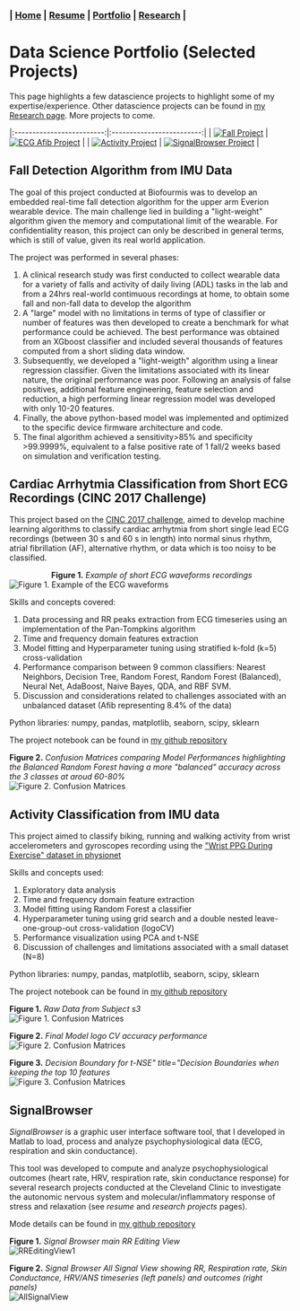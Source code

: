 ### **| [Home](./README.md)  |  [Resume](./resume.md)     |  [Portfolio](./portfolio.md)  |  [Research](./research.md)  |** 

# Data Science Portfolio (Selected Projects)

This page highlights a few datascience projects to highlight some of my expertise/experience. Other datascience projects can be found in [my Research page](./research.md). More projects to come.

|:-------------------------:|:-------------------------:|
| [![Fall Project](/images/Portfolio_Fall_small.jpg?h=300&w=300)](https://didierall.github.io/portfolio.html#Fall-Detection-Algorithm-from-IMU-Data)          |        [![ECG Afib Project](/images/Portfolio_ECG_small.jpg?h=300&w=300)](https://didierall.github.io/portfolio.html#atrial-fibrillation-classification-from-short-ecg-recordings-cinc-2017-challenge)   |
| [![Activity Project](/images/Portfolio_Activity_small.jpg?h=300&w=300)](https://didierall.github.io/portfolio.html#activity-classification-from-IMU-data)          |        [![SignalBrowser Project](/images/Portfolio_SignalBrowser_small2.jpg?h=300&w=300)](https://didierall.github.io/portfolio.html#signalbrowser)   |

<!-- Commenting this: 
|:-------------------------:|:-------------------------:|
|        [<figure><img width="300" alt="Fall detection" src="/images/Portfolio_Fall_small.JPG"></figure>](https://didierall.github.io/portfolio.html#Fall-Detection-Algorithm-from-IMU-Data)    |    [<img width="300" alt="Afib detection" src="/images/Portfolio_ECG_small.JPG">] (https://didierall.github.io/portfolio.html#atrial-fibrillation-classification-from-short-ecg-recordings-cinc-2017-challenge)     |
|        [<img width="300" alt="Activity Classification" src="/images/Portfolio_Activity_small.JPG">](https://didierall.github.io/portfolio.html#activity-classification-from-IMU-data)    |      [<img width="300" alt="Signal Browser" src="/images/Portfolio_SignalBrowser_small2.JPG">](https://didierall.github.io/portfolio.html#signalbrowser)    |
-->

## Fall Detection Algorithm from IMU Data
The goal of this project conducted at Biofourmis was to develop an embedded real-time fall detection algorithm for the upper arm Everion wearable device. The main challenge lied in building a "light-weight" algorithm given the memory and computational limit of the wearable. For confidentiality reason, this project can only be described in general terms, which is still of value, given its real world application. 

The project was performed in several phases:
1. A clinical research study was first conducted to collect wearable data for a variety of falls and activity of daily living (ADL) tasks in the lab and from a 24hrs real-world contimuous recordings at home, to obtain some fall and non-fall data to develop the algorithm
2. A "large" model  with no limitations in terms of type of classifier or number of features was then developed to create a benchmark for what performance could be achieved. The best performance was obtained from an XGboost classifier and included several thousands of features computed from a short sliding data window.
3. Subsequently, we developed a "light-weigth" algorithm using a linear regression classifier. Given the limitations associated with its linear nature, the original performance was poor. Following an analysis of false positives, additional feature engineering, feature selection and reduction, a high performing linear regression model was developed with only 10-20 features.
4. Finally, the above python-based model was implemented and optimized to the specific device firmware architecture and code.
5. The final algorithm achieved a sensitivity>85% and specificity >99.9999%, equivalent to a false positive rate of 1 fall/2 weeks based on simulation and verification testing.

## Cardiac Arrhytmia Classification from Short ECG Recordings (CINC 2017 Challenge)

This project based on the [CINC 2017 challenge](https://physionet.org/content/challenge-2017/1.0.0), aimed to develop machine learning algorithms to classify cardiac arrhytmia from short single lead ECG recordings (between 30 s and 60 s in length) into normal sinus rhythm, atrial fibrillation (AF), alternative rhythm, or data which is too noisy to be classified. 

&nbsp;&nbsp;&nbsp;&nbsp;&nbsp;&nbsp;&nbsp;&nbsp;&nbsp;&nbsp;&nbsp;&nbsp;&nbsp;&nbsp;&nbsp;&nbsp;&nbsp;&nbsp;
**Figure 1.** _Example of short ECG waveforms recordings_ <br /> 
![Figure 1. Example of the ECG waveforms](/images/example_waveforms.svg) 

<!-- Commenting this: 
<figure>
  <img src="/images/example_waveforms.svg" alt="Trulli" style="width:100%">
  <figcaption>Figure 1. Example of short ECG waveforms recordings.</figcaption>
</figure>
-->

Skills and concepts covered:
1. Data processing and RR peaks extraction from ECG timeseries using an implementation of the Pan-Tompkins algorithm
2. Time and frequency domain features extraction 
3. Model fitting and Hyperparameter tuning using stratified k-fold (k=5) cross-validation
4. Performance comparison between 9 common classifiers: Nearest Neighbors, Decision Tree, Random Forest, Random Forest (Balanced), Neural Net, AdaBoost, Naive Bayes, QDA, and RBF SVM.
5. Discussion and considerations related to challenges associated with an unbalanced dataset (Afib representing 8.4% of the data)

Python libraries: numpy, pandas, matplotlib, seaborn, scipy, sklearn 

The project notebook can be found in [my github repository](https://github.com/DidierAll/ShortECG_AF-Classification_CINC2017/blob/main/AF_Classification.ipynb)

**Figure 2.** _Confusion Matrices comparing Model Performances highlighting the Balanced Random Forest having a more "balanced" accuracy across the 3 classes at aroud 60-80%_ <br />
![Figure 2. Confusion Matrices](/images/CINC2017_ConfusionMatrices.png)  


##  Activity Classification from IMU data 
This project aimed to classify biking, running and walking activity from wrist accelerometers and gyroscopes recording using the ["Wrist PPG During Exercise" dataset in physionet](https://physionet.org/content/wrist/1.0.0/)

Skills and concepts used:
1. Exploratory data analysis
2. Time and frequency domain feature extraction 
3. Model fitting using Random Forest a classifier
4. Hyperparameter tuning using grid search and a double nested leave-one-group-out cross-validation (logoCV)
5. Performance visualization using PCA and t-NSE 
6. Discussion of challenges and limitations associated with a small dataset (N=8)

Python libraries: numpy, pandas, matplotlib, seaborn, scipy, sklearn

The project notebook can be found in [my github repository](https://github.com/DidierAll/Activity_Classification-Biking/blob/main/Activity%20Classification%20-%20Biking.ipynb)

**Figure 1.** _Raw Data from Subject s3_ <br /> 
![Figure 1. Confusion Matrices](/images/RawData_s3.JPG) 


**Figure 2.** _Final Model logo CV accuracy performance_ <br /> 
![Figure 2. Confusion Matrices](/images/FinalModel_logoCV_Results.JPG) <br /> 


**Figure 3.** _Decision Boundary for t-NSE" title="Decision Boundaries when keeping the top 10 features_ <br /> 
![Figure 3. Confusion Matrices](/images/DecisionBoundaryTop10Features.JPG) 

<!-- Commenting this:
<img src="/figures/RawData_s3.JPG" alt="Raw Data" title="Raw Data from Subject s3">
<br/>
<br/>
<img src="/figures/FinalModel_logoCV_Results.JPG" alt="logo CV Results" title="Final Model logo CV accuracy performance">
<br/>
<br/>
<img src="/figures/DecisionBoundaryTop10Features.JPG" alt="Decision Boundary for t-NSE" title="Decision Boundaries when keeping the top 10 features">
-->

## SignalBrowser

*SignalBrowser* is a graphic user interface software tool, that I developed in Matlab to load, process and analyze psychophysiological data (ECG, respiration and skin conductance). 

This tool was developed to compute and analyze psychophysiological outcomes (heart rate, HRV, respiration rate, skin conductance response) for several research projects conducted at the Cleveland Clinic to investigate the autonomic nervous system and molecular/inflammatory response of stress and relaxation (see _resume_ and _research projects_ pages).

Mode details can be found in [my github repository](https://github.com/DidierAll/SignalBrowser/edit/main/README.md)

**Figure 1.** _Signal Browser main RR Editing View_ <br /> 
![RREditingView1](/images/SignalBrowser_RREditingView1.jpg)

<!-- Commenting this:
![RREditingView2](/images/SignalBrowser_RREditingView2.jpg)
-->
**Figure 2.** _Signal Browser All Signal View showing RR, Respiration rate, Skin Conductance, HRV/ANS timeseries (left panels) and outcomes (right panels)_ <br /> 
![AllSignalView](/images/SignalBrowser_AllSignalsView.jpg)

